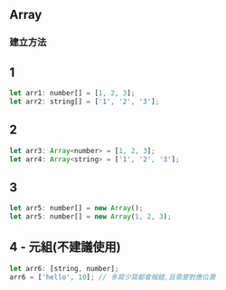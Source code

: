## Array

### 建立方法

## 1

```javascript
let arr1: number[] = [1, 2, 3];
let arr2: string[] = ['1', '2', '3'];
```

## 2

```javascript
let arr3: Array<number> = [1, 2, 3];
let arr4: Array<string> = ['1', '2', '3'];
```

## 3

```javascript
let arr5: number[] = new Array();
let arr5: number[] = new Array(1, 2, 3);
```

## 4 - 元組(不建議使用)

```javascript
let arr6: [string, number];
arr6 = ['hello', 10]; // 多寫少寫都會報錯,且需要對應位置
```

